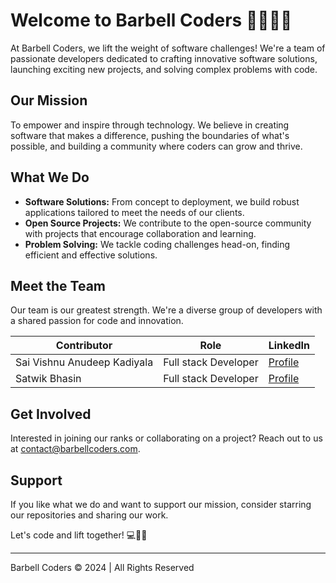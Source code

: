# Welcome to Barbell Coders 👨‍💻🏋️‍♂️

At Barbell Coders, we lift the weight of software challenges! We're a team of passionate developers dedicated to crafting innovative software solutions, launching exciting new projects, and solving complex problems with code.

## Our Mission

To empower and inspire through technology. We believe in creating software that makes a difference, pushing the boundaries of what's possible, and building a community where coders can grow and thrive.

## What We Do

- **Software Solutions:** From concept to deployment, we build robust applications tailored to meet the needs of our clients.
- **Open Source Projects:** We contribute to the open-source community with projects that encourage collaboration and learning.
- **Problem Solving:** We tackle coding challenges head-on, finding efficient and effective solutions.

## Meet the Team

Our team is our greatest strength. We're a diverse group of developers with a shared passion for code and innovation.

| Contributor | Role | LinkedIn |
|-------------|------|----------|
| Sai Vishnu Anudeep Kadiyala | Full stack Developer | <a href="https://www.linkedin.com/in/saivishnuanudeepkadiyala/">Profile</a> |
| Satwik Bhasin | Full stack Developer | <a href="https://www.linkedin.com/in/satwikbhasin/">Profile</a> |

## Get Involved

Interested in joining our ranks or collaborating on a project? Reach out to us at contact@barbellcoders.com.

## Support

If you like what we do and want to support our mission, consider starring our repositories and sharing our work.

Let's code and lift together! 💻🏋️‍♂️

---

Barbell Coders © 2024 | All Rights Reserved
